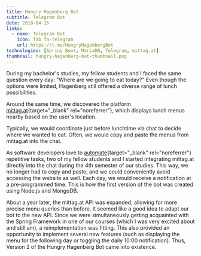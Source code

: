 ```yaml
---
title: Hungry Hagenberg Bot
subtitle: Telegram Bot
date: 2018-04-15
links:
  - name: Telegram Bot
    icon: fab fa-telegram
    url: https://t.me/HungryHagenbergBot
technologies: [Spring Boot, MariaDB, Telegram, mittag.at]
thumbnail: hungry-hagenberg-bot-thumbnail.png
---
```


During my bachelor's studies, my fellow students and I faced the same question every day: "Where are we going to eat today?"
Even though the options were limited, Hagenberg still offered a diverse range of lunch possibilities.

Around the same time, we discovered the platform [mittag.at](https://www.mittag.at){target="_blank" rel="noreferrer"}, which displays lunch menus nearby based on the user's location.

Typically, we would coordinate just before lunchtime via chat to decide where we wanted to eat.
Often, we would copy and paste the menus from mittag.at into the chat.

As software developers love to [automate](https://xkcd.com/1319/){target="_blank" rel="noreferrer"} repetitive tasks, two of my fellow students and I started integrating mittag.at directly into the chat during the 4th semester of our studies.
This way, we no longer had to copy and paste, and we could conveniently avoid accessing the website as well.
Each day, we would receive a notification at a pre-programmed time.
This is how the first version of the bot was created using Node.js and MongoDB.

About a year later, the mittag.at API was expanded, allowing for more precise menu queries than before.
It seemed like a good idea to adapt our bot to the new API.
Since we were simultaneously getting acquainted with the Spring Framework in one of our courses (which I was very excited about and still am), a reimplementation was fitting.
This also provided an opportunity to implement several new features (such as displaying the menu for the following day or toggling the daily 10:00 notification).
Thus, Version 2 of the Hungry Hagenberg Bot came into existence.
